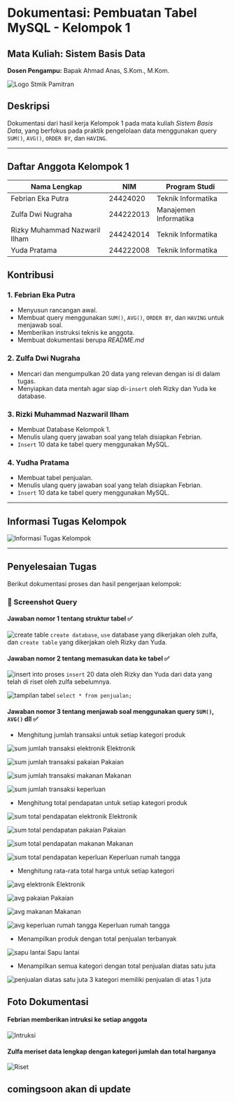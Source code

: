 # Dokumentasi: Pembuatan Tabel MySQL - Kelompok 1

## Mata Kuliah: Sistem Basis Data
**Dosen Pengampu:** Bapak Ahmad Anas, S.Kom., M.Kom.

![Logo Stmik Pamitran](assets/img/logostmikpamitran.png)

## Deskripsi

Dokumentasi dari hasil kerja Kelompok 1 pada mata kuliah *Sistem Basis Data*, yang berfokus pada praktik pengelolaan data menggunakan query `SUM()`, `AVG()`, `ORDER BY`, dan `HAVING`.

---

## Daftar Anggota Kelompok 1

| Nama Lengkap                  | NIM        | Program Studi          |
|------------------------------|------------|------------------------|
| Febrian Eka Putra            | 24424020   | Teknik Informatika     |
| Zulfa Dwi Nugraha            | 244222013  | Manajemen Informatika  |
| Rizky Muhammad Nazwaril Ilham| 244242014  | Teknik Informatika     |
| Yuda Pratama                 | 244222008  | Teknik Informatika     |

## Kontribusi

### 1. Febrian Eka Putra
- Menyusun rancangan awal.
- Membuat query menggunakan `SUM()`, `AVG()`, `ORDER BY`, dan `HAVING` untuk menjawab soal.
- Memberikan instruksi teknis ke anggota.
- Membuat dokumentasi berupa *README.md*

### 2. Zulfa Dwi Nugraha
- Mencari dan mengumpulkan 20 data yang relevan dengan isi di dalam tugas.
- Menyiapkan data mentah agar siap di-`insert` oleh Rizky dan Yuda ke database.

### 3. Rizki Muhammad Nazwaril Ilham
- Membuat Database Kelompok 1.
- Menulis ulang query jawaban soal yang telah disiapkan Febrian.
- `Insert` 10 data ke tabel query menggunakan MySQL.

### 4. Yudha Pratama
- Membuat tabel penjualan.
- Menulis ulang query jawaban soal yang telah disiapkan Febrian.
- `Insert` 10 data ke tabel query menggunakan MySQL.

---

## Informasi Tugas Kelompok

![Informasi Tugas Kelompok](assets/img/informasitugassistembasisdata.jpg)

---

## Penyelesaian Tugas

Berikut dokumentasi proses dan hasil pengerjaan kelompok:

### 📸 Screenshot Query

#### Jawaban nomor 1 tentang struktur tabel ✅

![create table](assets/screenshots/createtable.png)
`create database`, `use` database yang dikerjakan oleh zulfa, dan `create table` yang dikerjakan oleh Rizky dan Yuda.

#### Jawaban nomor 2 tentang memasukan data ke tabel ✅

![insert into](assets/screenshots/insertinto.png)
proses `insert` 20 data oleh Rizky dan Yuda dari data yang telah di riset oleh zulfa sebelumnya.

![tampilan tabel](assets/screenshots/tabelpenjualan.png)
`select * from penjualan;`

#### Jawaban nomor 3 tentang menjawab soal menggunakan query `SUM()`, `AVG()` dll ✅

- Menghitung jumlah transaksi untuk setiap kategori produk

![sum jumlah transaksi elektronik](assets/screenshots/jumlahtransaksielektonik.png)
Elektronik

![sum jumlah transaksi pakaian](assets/screenshots/jumlahtransaksipakaian.png)
Pakaian

![sum jumlah transaksi makanan](assets/screenshots/jumlahtransaksimakanan.png)
Makanan

![sum jumlah transaksi keperluan](assets/screenshots/jumlahtransaksikeperluanrumahtangga.png)

- Menghitung total pendapatan untuk setiap kategori produk

![sum total pendapatan elektronik](assets/screenshots/totalpendapatanelektronik.png)
Elektronik

![sum total pendapatan pakaian](assets/screenshots/totalpendapatanpakaian.png)
Pakaian

![sum total pendapatan makanan](assets/screenshots/totalpendapatanmakanan.png)
Makanan

![sum total pendapatan keperluan](assets/screenshots/totalpendapatankeperluanrumahtangga.png)
Keperluan rumah tangga

- Menghitung rata-rata total harga untuk setiap kategori

![avg elektronik](assets/screenshots/avgelektronik.png)
Elektronik

![avg pakaian](assets/screenshots/avgpakaian.png)
Pakaian

![avg makanan](assets/screenshots/avgmakanan.png)
Makanan

![avg keperluan rumah tangga](assets/screenshots/avgkeperluanrumahtangga.png)
Keperluan rumah tangga

- Menampilkan produk dengan total penjualan terbanyak

![sapu lantai](assets/screenshots/produkpenjualanterbanyak.png)
Sapu lantai

- Menampilkan semua kategori dengan total penjualan diatas satu juta

![penjualan diatas satu juta](assets/screenshots/penjualandiatassatujuta.png)
3 kategori memiliki penjualan di atas 1 juta

## Foto Dokumentasi

#### Febrian memberikan intruksi ke setiap anggota

![Intruksi](assets/screenshots/intruksi.png)

#### Zulfa meriset data lengkap dengan kategori jumlah dan total harganya

![Riset](assets/screenshots/upariset.jpeg)

## comingsoon akan di update